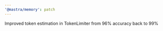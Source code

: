 ```yaml
---
'@mastra/memory': patch
---
```


Improved token estimation in TokenLimiter from 96% accuracy back to 99%
